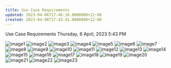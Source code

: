 ```yaml
---
title: Use Case Requirements
updated: 2023-04-06T17:46:10.0000000+12:00
created: 2023-04-06T17:43:41.0000000+12:00
---
```


Use Case Requirements
Thursday, 6 April, 2023
5:43 PM

![image1](../../../../resources/988d216ea6134802934bc3993294581e.png)
![image2](../../../../resources/c04fe88c95114ea4b00b0f16ecfe7a96.png)
![image3](../../../../resources/beaa6982ca844a6bbaf53255b11849a9.png)
![image4](../../../../resources/c3a3aff6e3a64b07807e9af798f6278a.png)
![image5](../../../../resources/658f2677183d4dcf934424e2c559acb2.png)
![image6](../../../../resources/7da35c447e744bd88d35175dc97dc96c.png)
![image7](../../../../resources/ec1b185c5d6f4791b3e178bdbae96f8a.png)
![image8](../../../../resources/b7f4d1d32be747d68733e1d7f46ead6e.png)
![image9](../../../../resources/fcde2c5a62fb4eafb8f708532b0a4ab7.png)
![image10](../../../../resources/d417b7620a53440db3b6b02cac81bfeb.png)
![image11](../../../../resources/65e433d9f306412cae1aa63c0d2c5e9f.png)
![image12](../../../../resources/43ce0f0af85e416b8d3045e9fd2fd3ed.png)
![image13](../../../../resources/ea613f9320704c78a5f564c97ae167db.png)
![image14](../../../../resources/60b549434ee04a7f8c19b50a415e3c40.png)
![image15](../../../../resources/a4ed8f00c6bc46eab25d968942e3f6b9.png)
![image16](../../../../resources/11651ae1f6c0435d862f2a4c12d54a4e.png)
![image17](../../../../resources/f3068033c08f4e92a6971fceee2c03e6.png)
![image18](../../../../resources/9fc686a7cbfd4149b6dc7ac04b6eee7b.png)
![image19](../../../../resources/f481bf75f2c9450a8b10e9012051a839.png)
![image20](../../../../resources/94059dbedf5c4652b476d7629aa84f4a.png)
![image21](../../../../resources/26161b66db284a6e81636c022f6e3aff.png)
![image22](../../../../resources/6b1ef4c7567848509c682b5ee4b5a06d.png)
![image23](../../../../resources/524a90579ca24e95b704468eb746f81d.png)

